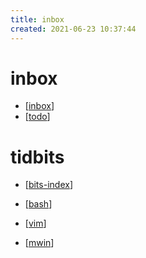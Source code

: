 ```yaml
---
title: inbox
created: 2021-06-23 10:37:44
---
```


# inbox

- [[inbox]]
- [[todo]]

# tidbits

- [[bits-index]]

- [[bash]]
- [[vim]]
- [[mwin]]
  
[//begin]: # "Autogenerated link references for markdown compatibility"
[inbox]: inbox.md "Inbox"
[todo]: todo.md "Todo"
[bits-index]: bits/bits-index.md "Tidbits index"
[bash]: bits/bash.md "Bash"
[vim]: bits/vim.md "Vim"
[mwin]: bits/mwin.md "Mwin"
[//end]: # "Autogenerated link references"
